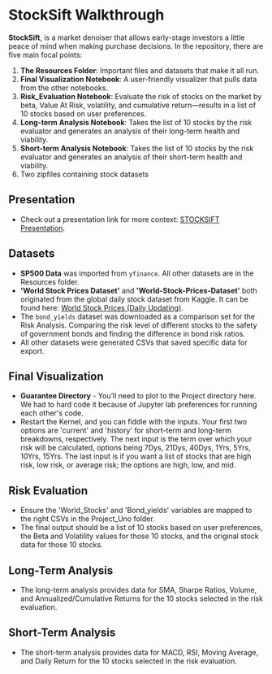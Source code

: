 # StockSift Walkthrough

**StockSift**, is a market denoiser that allows early-stage investors a little peace of mind when making purchase decisions.
In the repository, there are five main focal points:
1. **The Resources Folder**: Important files and datasets that make it all run.
2. **Final Visualization Notebook**: A user-friendly visualizer that pulls data from the other notebooks.
3. **Risk_Evaluation Notebook**: Evaluate the risk of stocks on the market by beta, Value At Risk, volatility, and cumulative return—results in a list of 10 stocks based on user preferences.
4. **Long-term Analysis Notebook**: Takes the list of 10 stocks by the risk evaluator and generates an analysis of their long-term health and viability.
5. **Short-term Analysis Notebook**: Takes the list of 10 stocks by the risk evaluator and generates an analysis of their short-term health and viability.
6. Two zipfiles containing stock datasets

## Presentation
- Check out a presentation link for more context: [STOCKSIFT Presentation](https://www.canva.com/design/DAFxeHRpI5c/hGyI2nRsmO2C-EnDP72z9Q/view?utm_content=DAFxeHRpI5c&utm_campaign=designshare&utm_medium=link&utm_source=editor).

## Datasets
- **SP500 Data** was imported from `yfinance`. All other datasets are in the Resources folder.
- **'World Stock Prices Dataset'** and **'World-Stock-Prices-Dataset'** both originated from the global daily stock dataset from Kaggle. It can be found here: [World Stock Prices (Daily Updating)](https://www.kaggle.com).
- The `bond_yields` dataset was downloaded as a comparison set for the Risk Analysis. Comparing the risk level of different stocks to the safety of government bonds and finding the difference in bond risk ratios.
- All other datasets were generated CSVs that saved specific data for export.

## Final Visualization
- **Guarantee Directory** - You’ll need to plot to the Project directory here. We had to hard code it because of Jupyter lab preferences for running each other's code.
- Restart the Kernel, and you can fiddle with the inputs. Your first two options are 'current' and 'history' for short-term and long-term breakdowns, respectively. The next input is the term over which your risk will be calculated, options being 7Dys, 21Dys, 40Dys, 1Yrs, 5Yrs, 10Yrs, 15Yrs. The last input is if you want a list of stocks that are high risk, low risk, or average risk; the options are high, low, and mid.

## Risk Evaluation
- Ensure the 'World_Stocks' and 'Bond_yields' variables are mapped to the right CSVs in the Project_Uno folder.
- The final output should be a list of 10 stocks based on user preferences, the Beta and Volatility values for those 10 stocks, and the original stock data for those 10 stocks.

## Long-Term Analysis
- The long-term analysis provides data for SMA, Sharpe Ratios, Volume, and Annualized/Cumulative Returns for the 10 stocks selected in the risk evaluation.

## Short-Term Analysis
- The short-term analysis provides data for MACD, RSI, Moving Average, and Daily Return for the 10 stocks selected in the risk evaluation.
